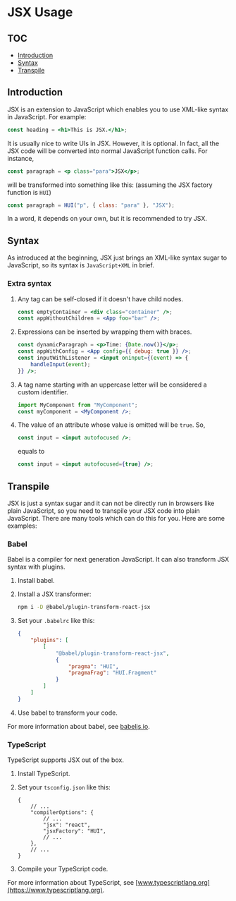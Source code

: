 # JSX Usage

## TOC

- [Introduction](#introduction)
- [Syntax](#syntax)
- [Transpile](#transpile)

## Introduction

JSX is an extension to JavaScript which enables you to use XML-like syntax in JavaScript. For example:

```jsx
const heading = <h1>This is JSX.</h1>;
```

It is usually nice to write UIs in JSX. However, it is optional. In fact, all the JSX code will be converted into normal JavaScript function calls. For instance,

```jsx
const paragraph = <p class="para">JSX</p>;
```

will be transformed into something like this: (assuming the JSX factory function is `HUI`)

```js
const paragraph = HUI("p", { class: "para" }, "JSX");
```

In a word, it depends on your own, but it is recommended to try JSX.

## Syntax

As introduced at the beginning, JSX just brings an XML-like syntax sugar to JavaScript, so its syntax is `JavaScript+XML` in brief.

### Extra syntax

1. Any tag can be self-closed if it doesn't have child nodes.

    ```jsx
    const emptyContainer = <div class="container" />;
    const appWithoutChildren = <App foo="bar" />;
    ```

2. Expressions can be inserted by wrapping them with braces.

    ```jsx
    const dynamicParagraph = <p>Time: {Date.now()}</p>;
    const appWithConfig = <App config={{ debug: true }} />;
    const inputWithListener = <input oninput={(event) => {
        handleInput(event);
    }} />;
    ```

3. A tag name starting with an uppercase letter will be considered a custom identifier.

    ```jsx
    import MyComponent from "MyComponent";
    const myComponent = <MyComponent />;
    ```

4. The value of an attribute whose value is omitted will be `true`. So,

    ```jsx
    const input = <input autofocused />;
    ```

    equals to

    ```jsx
    const input = <input autofocused={true} />;
    ```

## Transpile

JSX is just a syntax sugar and it can not be directly run in browsers like plain JavaScript, so you need to transpile your JSX code into plain JavaScript. There are many tools which can do this for you. Here are some examples:

### Babel

Babel is a compiler for next generation JavaScript. It can also transform JSX syntax with plugins.

1. Install babel.

2. Install a JSX transformer:

    ```bash
    npm i -D @babel/plugin-transform-react-jsx
    ```

3. Set your `.babelrc` like this:

    ```json
    {
        "plugins": [
            [
                "@babel/plugin-transform-react-jsx",
                {
                    "pragma": "HUI",
                    "pragmaFrag": "HUI.Fragment"
                }
            ]
        ]
    }
    ```

4. Use babel to transform your code.

For more information about babel, see [babeljs.io](https://babeljs.io).

### TypeScript

TypeScript supports JSX out of the box.

1. Install TypeScript.

2. Set your `tsconfig.json` like this:

    ```json5
    {
        // ...
        "compilerOptions": {
            // ...
            "jsx": "react",
            "jsxFactory": "HUI",
            // ...
        },
        // ...
    }
    ```

3. Compile your TypeScript code.

For more information about TypeScript, see [www.typescriptlang.org](https://www.typescriptlang.org).
